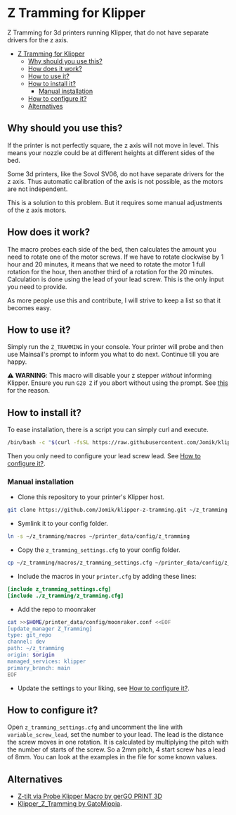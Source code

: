 # Z Tramming for Klipper

Z Tramming for 3d printers running Klipper,
that do not have separate drivers for the z axis.

<!--prettier-ignore-->
<!--toc:start-->

- [Z Tramming for Klipper](#z-tramming-for-klipper)
  - [Why should you use this?](#why-should-you-use-this)
  - [How does it work?](#how-does-it-work)
  - [How to use it?](#how-to-use-it)
  - [How to install it?](#how-to-install-it)
    - [Manual installation](#manual-installation)
  - [How to configure it?](#how-to-configure-it)
  - [Alternatives](#alternatives)
  <!--toc:end-->

## Why should you use this?

If the printer is not perfectly square, the z axis will not move in level.
This means your nozzle could be at different heights at different sides of the bed.

Some 3d printers, like the Sovol SV06, do not have separate drivers for the z axis.
Thus automatic calibration of the axis is not possible, as the motors are not independent.

This is a solution to this problem.
But it requires some manual adjustments of the z axis motors.

## How does it work?

The macro probes each side of the bed,
then calculates the amount you need to rotate one of the motor screws.
If we have to rotate clockwise by 1 hour and 20 minutes,
it means that we need to rotate the motor 1 full rotation for the hour,
then another third of a rotation for the 20 minutes.
Calculation is done using the lead of your lead screw.
This is the only input you need to provide.

As more people use this and contribute,
I will strive to keep a list so that it becomes easy.

## How to use it?

Simply run the `Z_TRAMMING` in your console.
Your printer will probe and then use Mainsail's prompt to inform you what to do next.
Continue till you are happy.

:warning: **WARNING**:
This macro will disable your z stepper _without_ informing Klipper.
Ensure you run `G28 Z` if you abort without using the prompt.
See [this](https://github.com/Klipper3d/klipper/issues/906) for the reason.

## How to install it?

To ease installation, there is a script you can simply curl and execute.

```sh
/bin/bash -c "$(curl -fsSL https://raw.githubusercontent.com/Jomik/klipper-z-tramming/main/install.sh)"
```

Then you only need to configure your lead screw lead. See [How to configure it?](#how-to-configure-it).

### Manual installation

- Clone this repository to your printer's Klipper host.

```sh
git clone https://github.com/Jomik/klipper-z-tramming.git ~/z_tramming
```

- Symlink it to your config folder.

```sh
ln -s ~/z_tramming/macros ~/printer_data/config/z_tramming
```

- Copy the `z_tramming_settings.cfg` to your config folder.

```sh
cp ~/z_tramming/macros/z_tramming_settings.cfg ~/printer_data/config/z_tramming_settings.cfg
```

- Include the macros in your `printer.cfg` by adding these lines:

```cfg
[include z_tramming_settings.cfg]
[include ./z_tramming/z_tramming.cfg]
```

- Add the repo to moonraker

```sh
cat >>$HOME/printer_data/config/moonraker.conf <<EOF
[update_manager Z_Tramming]
type: git_repo
channel: dev
path: ~/z_tramming
origin: $origin
managed_services: klipper
primary_branch: main
EOF
```

- Update the settings to your liking, see [How to configure it?](#how-to-configure-it).

## How to configure it?

Open `z_tramming_settings.cfg` and uncomment the line with `variable_screw_lead`,
set the number to your lead. The lead is the distance the screw moves in one rotation.
It is calculated by multiplying the pitch with the number of starts of the screw.
So a 2mm pitch, 4 start screw has a lead of 8mm.
You can look at the examples in the file for some known values.

## Alternatives

- [Z-tilt via Probe Klipper Macro by gerGO PRINT 3D](https://cults3d.com/en/3d-model/tool/z-markers-for-sovol-sv06-plus)
- [Klipper_Z_Tramming by GatoMiopia](https://github.com/GatoMiopia/Klipper_Z_Tramming).
